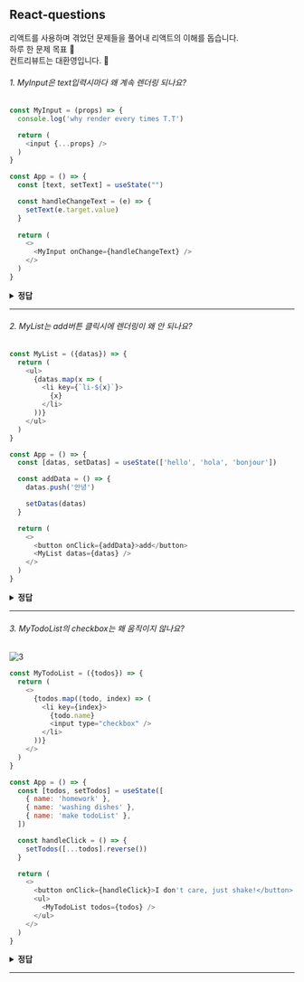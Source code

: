 ## React-questions

리액트를 사용하며 겪었던 문제들을 풀어내 리액트의 이해를 돕습니다.  
하루 한 문제 목표 🤔  
컨트리뷰트는 대환영입니다. 🤗


###### 1. MyInput은 text입력시마다 왜 계속 렌더링 되나요?

```javascript
const MyInput = (props) => {
  console.log('why render every times T.T')

  return (
    <input {...props} />
  )
}

const App = () => {
  const [text, setText] = useState("")

  const handleChangeText = (e) => {
    setText(e.target.value)
  }
  
  return (
    <>
      <MyInput onChange={handleChangeText} />
    </>
  )
}
```

<details><summary><b>정답</b></summary>
<p>

#### `handleChangeText`는 매 렌더링시에 새로운 주소에 *다시* 저장됩니다.
컴포넌트가 렌더링 될 때는 state, props가 변할 때입니다. javascript에서는 object를 주소값으로 비교합니다. `handleChangeText`는 Function object입니다. 매 렌더링시에 `handleChangeText`는 새로운 주소값에 할당되어 `MyInput`의 props(onChange)가 변한 것으로 React는 판단합니다.<br>
이 문제를 해결하기 위해 (일반적으로)[React.useCallback](https://ko.reactjs.org/docs/hooks-reference.html#usecallback) 혹은 [React.memo](https://ko.reactjs.org/docs/react-api.html#reactmemo)을 사용할 수 있습니다.


</p>
</details>

---

###### 2. MyList는 add버튼 클릭시에 렌더링이 왜 *안* 되나요?

```javascript
const MyList = ({datas}) => {
  return (
    <ul>
      {datas.map(x => (
        <li key={`li-${x}`}>
          {x}
        </li>
      ))}
    </ul>
  )
}

const App = () => {
  const [datas, setDatas] = useState(['hello', 'hola', 'bonjour'])

  const addData = () => {
    datas.push('안녕')

    setDatas(datas)
  }

  return (
    <>
      <button onClick={addData}>add</button>
      <MyList datas={datas} />
    </>
  )
}
```

<details><summary><b>정답</b></summary>
<p>

#### `datas`는 사실 바뀌지 않았습니다.
`datas`에 push를 해도 `datas`의 주소값이 바뀌진 않습니다. 하지만, React는 주소값이 바뀌는 걸 통해 변화를 감지합니다.<sup><a href="#1-myinput은-text입력시마다-왜-계속-렌더링-되나요">\*1번 문제 참고</a></sup> 즉, 리액트는 `datas`가 바뀌지 않은 걸로 판단하여 똑똑하게 렌더링하지 않은 겁니다.<br>
이 문제를 해결하기 위해선 [불변성](https://www.google.com/search?q=Immutability&oq=Immutability&aqs=chrome..69i57j69i60j69i61.242j0j7&sourceid=chrome&ie=UTF-8)에 대해 알아야합니다. 또, [전개 구문](https://developer.mozilla.org/ko/docs/Web/JavaScript/Reference/Operators/Spread_syntax)은 불변성을 지키는 똑똑한 방법입니다.

</p>
</details>

---

###### 3. MyTodoList의 checkbox는 왜 움직이지 않나요?
![3](https://user-images.githubusercontent.com/42797995/87059853-c5c7ed00-c244-11ea-9c2d-ac199bc50fee.gif)

```javascript
const MyTodoList = ({todos}) => {
  return (
    <>
      {todos.map((todo, index) => (
        <li key={index}>
          {todo.name}
          <input type="checkbox" />
        </li>
      ))}
    </>
  )
}

const App = () => {
  const [todos, setTodos] = useState([
    { name: 'homework' },
    { name: 'washing dishes' },
    { name: 'make todoList' },
  ])

  const handleClick = () => {
    setTodos([...todos].reverse())
  }

  return (
    <>
      <button onClick={handleClick}>I don't care, just shake!</button>
      <ul>
        <MyTodoList todos={todos} />
      </ul>
    </>
  )
}
```

<details><summary><b>정답</b></summary>
<p>

#### 리스트 렌더링에서 인덱스를 `key`로 지정하지 마세요.

React는 리스트 렌더링에서 `key`로 어떤 항목을 변경, 추가 또는 삭제할지 판단합니다. index를 key로 사용한다면, 우리가 배열을 `reverse`했을 때에 React는 이렇게 판단합니다. 아하! `homework`가 `make todoList`라는 문자열로 바뀌었구나? 그럼 문자열만 바꿔주면 되겠다!<br/>
이 문제를 해결하기 위해 `key`에 `id`를 넘겨주세요. 고유한 `id`값을 넘겨주면 원하는 대로 작동할 것입니다. 읽어보면 좋은 글로는, [왜 key가 필요한가에 대한 더 자세한 설명](https://ko.reactjs.org/docs/reconciliation.html#recursing-on-children) 그리고 [인덱스를 key로 사용할 경우 부정적인 영향에 대한 상세 설명](https://medium.com/@robinpokorny/index-as-a-key-is-an-anti-pattern-e0349aece318)이 있습니다.

</p>
</details>

---
